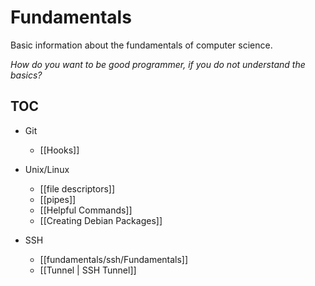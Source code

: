 # Fundamentals
Basic information about the fundamentals of computer science. 

*How do you want to be good programmer, if you do not understand the basics?*

## TOC
- Git
	* [[Hooks]]


- Unix/Linux
	 * [[file descriptors]]
	 * [[pipes]]
	 * [[Helpful Commands]]
	 * [[Creating Debian Packages]]

- SSH
	* [[fundamentals/ssh/Fundamentals]]
	* [[Tunnel | SSH Tunnel]]